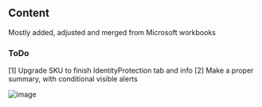 ## Content
Mostly added, adjusted and merged from Microsoft workbooks

### ToDo
[1] Upgrade SKU to finish IdentityProtection tab and info
[2] Make a proper summary, with conditional visible alerts

![image](https://github.com/user-attachments/assets/f306d0c6-a72e-4281-9bcd-6d6a7c15ff4a)

